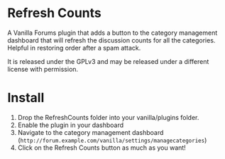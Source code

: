 Refresh Counts
==============
A Vanilla Forums plugin that adds a button to the category management dashboard
that will refresh the discussion counts for all the categories. Helpful in
restoring order after a spam attack.

It is released under the GPLv3 and may be released under a different license with permission.

Install
=======
1.  Drop the RefreshCounts folder into your vanilla/plugins folder.
2.  Enable the plugin in your dashboard
3.  Navigate to the category management dashboard (`http://forum.example.com/vanilla/settings/managecategories`)
4.  Click on the Refresh Counts button as much as you want!
